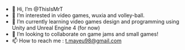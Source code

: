 - 👋 Hi, I’m @ThisIsMrT
- 👀 I’m interested in video games, wuxia and volley-ball.
- 🌱 I’m currently learning video games design and programming using Unity and Unreal Engine 4 (for now)
- 💞️ I’m looking to collaborate on game jams and small games!
- 📫 How to reach me : t.mayeu98@gmail.com

<!---
ThisIsMrT/ThisIsMrT is a ✨ special ✨ repository because its `README.md` (this file) appears on your GitHub profile.
You can click the Preview link to take a look at your changes.
--->
